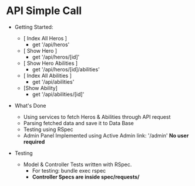 # API Simple Call
- Getting Started:
    - [ Index All Heros ]
        * get '/api/heros'
    - [ Show Hero ]
        * get '/api/heros/[id]'
    - [ Show Hero Abilities ]
        * get '/api/heros/[id]/abilities'
    - [ Index All Abilities ]
        * get '/api/abilities'
    - [Show Ability]
        * get '/api/abilities/[id]'

- What's Done
    * Using services to fetch Heros & Abilities through API request
    * Parsing fetched data and save it to Data Base
    * Testing using RSpec
    * Admin Panel Implemented using Active Admin link: '/admin' **No user required**


- Testing
    - Model & Controller Tests written with RSpec.
        - For testing: bundle exec rspec
        - **Controller Specs are inside spec/requests/**
